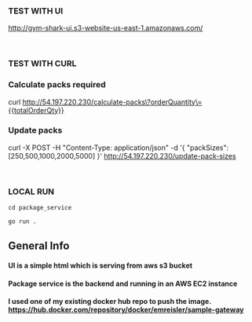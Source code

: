 ### TEST WITH UI 
http://gym-shark-ui.s3-website-us-east-1.amazonaws.com/

<br/>

### TEST WITH CURL
### Calculate packs required
curl http://54.197.220.230/calculate-packs\?orderQuantity\={{totalOrderQty}}

### Update packs
curl -X POST -H "Content-Type: application/json" -d '{
"packSizes": [250,500,1000,2000,5000]
}' http://54.197.220.230/update-pack-sizes

<br/>

### LOCAL RUN
`cd package_service`

`go run .`


## General Info

#### UI is a simple html which is serving from aws s3 bucket

#### Package service is the backend and running in an AWS EC2 instance

#### I used one of my existing docker hub repo to push the image. https://hub.docker.com/repository/docker/emreisler/sample-gateway
